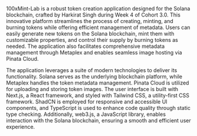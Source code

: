 100xMint-Lab is a robust token creation application designed for the Solana blockchain, crafted by Harkirat Singh during Week 4 of Cohort 3.0. This innovative platform streamlines the process of creating, minting, and burning tokens while offering efficient management of metadata. Users can easily generate new tokens on the Solana blockchain, mint them with customizable properties, and control their supply by burning tokens as needed. The application also facilitates comprehensive metadata management through Metaplex and enables seamless image hosting via Pinata Cloud.

The application leverages a suite of modern technologies to deliver its functionality. Solana serves as the underlying blockchain platform, while Metaplex handles the token metadata management. Pinata Cloud is utilized for uploading and storing token images. The user interface is built with Next.js, a React framework, and styled with Tailwind CSS, a utility-first CSS framework. ShadCN is employed for responsive and accessible UI components, and TypeScript is used to enhance code quality through static type checking. Additionally, web3.js, a JavaScript library, enables interaction with the Solana blockchain, ensuring a smooth and efficient user experience.